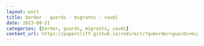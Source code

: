 ```yaml
---
layout: post
title: border · guards · migrants · saudi
date: 2023-08-21
categories: [border, guards, migrants, saudi]
content_url: https://papercliff.github.io/redirect/?q=border+guards+migrants+saudi&tbs=cdr:1,cd_min:8/20/2023,cd_max:8/22/2023
---
```

